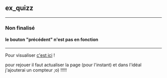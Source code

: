 ## ex_quizz

----------------------

### Non finalisé

#### le bouton "précédent" n'est pas en fonction

----------------------

Pour visualiser [c'est ici](https://preview.c9users.io/did75_18/exo_quizz/index.html?_c9_id=livepreview0&_c9_host=https://ide.c9.io) !

pour rejouer il faut actualiser la page (pour l'instant)
et dans l'idéal j'ajouterai un compteur ;o) !!!!!